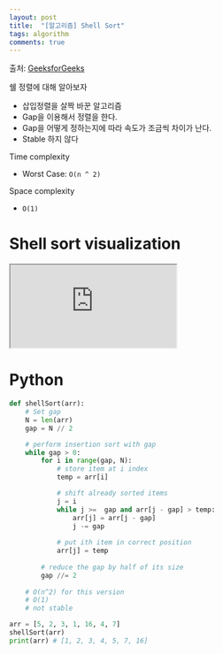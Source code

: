 ```yaml
---
layout: post
title:  "[알고리즘] Shell Sort"
tags: algorithm
comments: true
---
```

출처: [GeeksforGeeks](https://www.geeksforgeeks.org/shellsort/)

쉘 정렬에 대해 알아보자

- 삽입정렬을 살짝 바꾼 알고리즘
- Gap을 이용해서 정렬을 한다.
- Gap을 어떻게 정하는지에 따라 속도가 조금씩 차이가 난다.
- Stable 하지 않다

Time complexity
- Worst Case: `O(n ^ 2)`

Space complexity
- `O(1)` 

# Shell sort visualization
<!-- 16:9 aspect ratio -->
<div class="responsive-embed responsive-embed-16by9">
  <iframe class="responsive-embed-item" src="https://www.youtube-nocookie.com/embed/SHcPqUe2GZM"></iframe>
</div>

# Python
```python
def shellSort(arr):
    # Set gap
    N = len(arr)
    gap = N // 2

    # perform insertion sort with gap
    while gap > 0:
        for i in range(gap, N):
            # store item at i index
            temp = arr[i]

            # shift already sorted items
            j = i
            while j >=  gap and arr[j - gap] > temp:
                arr[j] = arr[j - gap]
                j -= gap
            
            # put ith item in correct position
            arr[j] = temp
        
        # reduce the gap by half of its size
        gap //= 2
    
    # O(n^2) for this version
    # O(1)
    # not stable

arr = [5, 2, 3, 1, 16, 4, 7]
shellSort(arr)
print(arr) # [1, 2, 3, 4, 5, 7, 16]
```